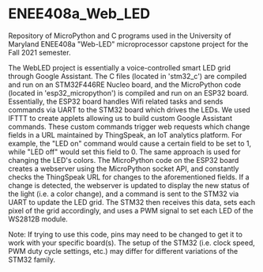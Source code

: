 # ENEE408a_Web_LED
Repository of MicroPython and C programs used in the University of Maryland ENEE408a "Web-LED" microprocessor capstone project for the Fall 2021 semester.

The WebLED project is essentially a voice-controlled smart LED grid through Google Assistant. The C files (located in 'stm32_c') are compiled and run on an STM32F446RE Nucleo board, and the MicroPython code (located in 'esp32_micropython') is compiled and run on an ESP32 board. Essentially, the ESP32 board handles Wifi related tasks and sends commands via UART to the STM32 board which drives the LEDs. We used IFTTT to create applets allowing us to build custom Google Assistant commands. These custom commands trigger web requests which change fields in a URL maintained by ThingSpeak, an IoT analytics platform. For example, the "LED on" command would cause a certain field to be set to 1, while "LED off" would set this field to 0. The same approach is used for changing the LED's colors. The MicroPython code on the ESP32 board creates a webserver using the MicroPython socket API, and constantly checks the ThingSpeak URL for changes to the aforementioned fields. If a change is detected, the webserver is updated to display the new status of the light (i.e. a color change), and a command is sent to the STM32 via UART to update the LED grid. The STM32 then receives this data, sets each pixel of the grid accordingly, and uses a PWM signal to set each LED of the WS2812B module. 

Note: If trying to use this code, pins may need to be changed to get it to work with your specific board(s). The setup of the STM32 (i.e. clock speed, PWM duty cycle settings, etc.) may differ for different variations of the STM32 family. 
